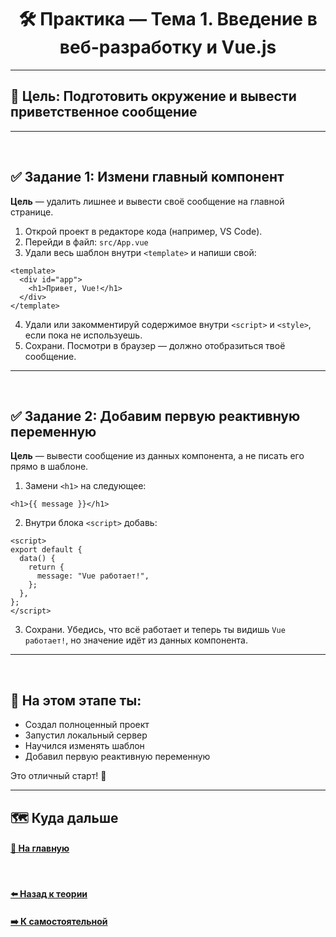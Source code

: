 <h1 align=center> 🛠️ Практика — Тема 1. Введение в веб-разработку и Vue.js </h1>

---

## 🎯 Цель: Подготовить окружение и вывести приветственное сообщение

---
<br>

## ✅ Задание 1: Измени главный компонент

**Цель** — удалить лишнее и вывести своё сообщение на главной странице.

1. Открой проект в редакторе кода (например, VS Code).
2. Перейди в файл: `src/App.vue`
3. Удали весь шаблон внутри `<template>` и напиши свой:

```vue
<template>
  <div id="app">
    <h1>Привет, Vue!</h1>
  </div>
</template>
```

4. Удали или закомментируй содержимое внутри `<script>` и `<style>`, если пока не используешь.
5. Сохрани. Посмотри в браузер — должно отобразиться твоё сообщение.

---
<br>

## ✅ Задание 2: Добавим первую реактивную переменную

**Цель** — вывести сообщение из данных компонента, а не писать его прямо в шаблоне.

1. Замени `<h1>` на следующее:

```vue
<h1>{{ message }}</h1>
```

2. Внутри блока `<script>` добавь:

```vue
<script>
export default {
  data() {
    return {
      message: "Vue работает!",
    };
  },
};
</script>
```

3. Сохрани. Убедись, что всё работает и теперь ты видишь `Vue работает!`, но значение идёт из данных компонента.

---
<br>

## 📌 На этом этапе ты:

- Создал полноценный проект
- Запустил локальный сервер
- Научился изменять шаблон
- Добавил первую реактивную переменную

Это отличный старт! 🎉

---

## 🗺️ Куда дальше
#### [🏡 На главную](../README.md)

<br>

#### [⬅️ Назад к теории](./THEORY.md)
#### [➡️ К самостоятельной](TASK.md)